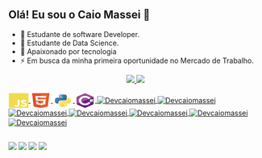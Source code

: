 ## Olá! Eu sou o Caio Massei 👋


- 🔭 Estudante de software Developer.
- 🌱 Estudante de Data Science.
- 🔭 Apaixonado por tecnologia
- ⚡ Em busca da minha primeira oportunidade no Mercado de Trabalho.


<div align="center">
  <a href="https://github.com/Devcaiomassei">
  <img height="180em" src="https://github-readme-stats.vercel.app/api?username=devcaiomassei&show_icons=true&theme=cobalt&include_all_commits=true&count_private=true"/>
  <img height="180em" src="https://github-readme-stats.vercel.app/api/top-langs/?username=devcaiomassei&layout=compact&langs_count=7&theme=cobalt"/>
</div>

<div style="display: inline_block"><br>
  <img align="center" alt="devcaiomassei" height="30" width="40" src="https://raw.githubusercontent.com/devicons/devicon/master/icons/javascript/javascript-plain.svg">
 <img align="center" alt="devcaiomassei" height="30" width="40" src="https://raw.githubusercontent.com/devicons/devicon/master/icons/html5/html5-original.svg">
  <img align="center" alt="Devvcaiomassei" height="30" width="40" src="https://raw.githubusercontent.com/devicons/devicon/master/icons/python/python-original.svg">
<img align="center" alt="Devcaiomassei" height="30" width="40" src="https://raw.githubusercontent.com/devicons/devicon/master/icons/csharp/csharp-original.svg"
  <img align="center" alt="Devcaiomassei" height="30" width="40" src="https://cdn.jsdelivr.net/gh/devicons/devicon/icons/github/github-original.svg" />
    <img align="center" alt="Devcaiomassei" height="30" width="40" src="https://cdn.jsdelivr.net/gh/devicons/devicon/icons/java/java-original.svg" />
      <img align="center" alt="Devcaiomassei" height="30" width="40" src="https://cdn.jsdelivr.net/gh/devicons/devicon/icons/spring/spring-original.svg" />
           <badge&logo=mysql&logoColor=white](https://img.shields.io/badge/IntelliJ_IDEA-000000.svg?style=for-the-badge&logo=intellij-idea&logoColor=white).svg" />
          <img align="center" alt="Devcaiomassei" height="30" width="40" src="https://img.shields.io/badge/Eclipse-2C2255?style=for-the-badge&logo=eclipse&logoColor=white.sgv" />
            <img align="center" alt="Devcaiomassei" height="30" width="40" src="https://img.shields.io/badge/IntelliJ_IDEA-000000.svg?style=for-the-badge&logo=intellij-idea&logoColor=white.sgv" />
 <img align="center" alt="Devcaiomassei" height="30" width="40" src="https://img.shields.io/badge/Spring_Security-6DB33F?style=for-the-badge&logo=Spring-Security&logoColor=white.sgv" />
 <img align="center" alt="Devcaiomassei" height="30" width="40" src="https://img.shields.io/badge/GIT-E44C30?style=for-the-badge&logo=git&logoColor=white.sgv" />
  <img align="center" alt="Devcaiomassei" height="30" width="40" src="https://img.shields.io/badge/MySQL-005C84?style=for-the-badge&logo=mysql&logoColor=white.sgv" />


  </div>
  
##

<div> 
  
  <a href="https://instagram.com/caiomasseii" target="_blank"><img src="https://img.shields.io/badge/-Instagram-%23E4405F?style=for-the-badge&logo=instagram&logoColor=white" target="_blank"></a>
 <a href="https://discord.gg/#" target="_blank"><img src="https://img.shields.io/badge/Discord-7289DA?style=for-the-badge&logo=discord&logoColor=white" target="_blank"></a> 
  <a href = "caio.massei233@icloud.com.com"><img src="https://img.shields.io/badge/-Icloud-%23333?style=for-the-badge&logo=icloud&logoColor=white" target="_blank"></a>
  <a href="https://www.linkedin.com/in/caio-massei-772158271/" target="_blank"><img src="https://img.shields.io/badge/-LinkedIn-%230077B5?style=for-the-badge&logo=linkedin&logoColor=white" target="_blank"></a> 
  
